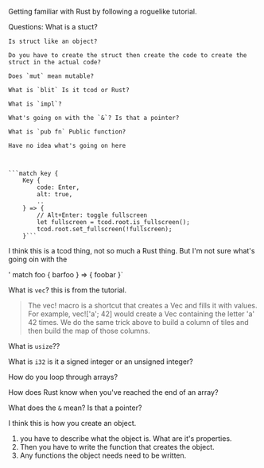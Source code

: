 Getting familiar with Rust by following a roguelike tutorial.

Questions:
    What is a stuct?
    
    Is struct like an object?
    
    Do you have to create the struct then create the code to create the struct in the actual code?
    
    Does `mut` mean mutable?
    
    What is `blit` Is it tcod or Rust?
    
    What is `impl`?
    
    What's going on with the `&`? Is that a pointer?
    
    What is `pub fn` Public function?
    
    Have no idea what's going on here



    ```match key {
        Key {
            code: Enter,
            alt: true,
            ..
        } => {
            // Alt+Enter: toggle fullscreen
            let fullscreen = tcod.root.is_fullscreen();
            tcod.root.set_fullscreen(!fullscreen);
        }```





I think this is a tcod thing, not so much a Rust thing. But I'm not sure what's going oin with the 

   ' match foo {
    barfoo } =>
    { foobar }`



What is `vec`?
this is from the tutorial.

>The vec! macro is a shortcut that creates a Vec and fills it with values. For example, vec!['a'; 42] would create a Vec containing the letter 'a' 42 times. We do the same trick above to build a column of tiles and then build the map of those columns.



What is `usize`??

What is `i32` is it a signed integer or an unsigned integer?

How do you loop through arrays?

How does Rust know when you've reached the end of an array?

What does the `&` mean? Is that a pointer?


I think this is how you create an object.
1. you have to describe what the object is. What are it's properties.
2. Then you have to write the function that creates the object.
3. Any functions the object needs need to be written.
